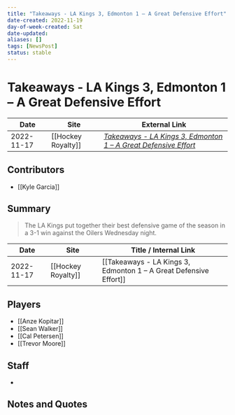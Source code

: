 ```yaml
---
title: "Takeaways - LA Kings 3, Edmonton 1 – A Great Defensive Effort"
date-created: 2022-11-19
day-of-week-created: Sat
date-updated: 
aliases: []
tags: [NewsPost]
status: stable
---
```


# Takeaways - LA Kings 3, Edmonton 1 – A Great Defensive Effort

| Date       | Site               | External Link                                                                                                                                                     |
| ---------- | ------------------ | ----------------------------------------------------------------------------------------------------------------------------------------------------------------- |
| 2022-11-17 | [[Hockey Royalty]] | [*Takeaways - LA Kings 3, Edmonton 1 – A Great Defensive Effort*](https://hockeyroyalty.com/2022/11/17/takeaways-la-kings-3-edmonton-1-a-great-defensive-effort/) |

## Contributors
- [[Kyle Garcia]]

## Summary
> The LA Kings put together their best defensive game of the season in a 3-1 win against the Oilers Wednesday night.

| Date       | Site               | Title / Internal Link                                             |
| ---------- | ------------------ | ----------------------------------------------------------------- |
| 2022-11-17 | [[Hockey Royalty]] | [[Takeaways - LA Kings 3, Edmonton 1 – A Great Defensive Effort]] |

## Players
- [[Anze Kopitar]]
- [[Sean Walker]]
- [[Cal Petersen]]
- [[Trevor Moore]]

## Staff
- 

## Notes and Quotes
> 

